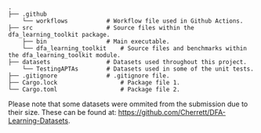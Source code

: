 	.
	├── .github
		└── workflows			# Workflow file used in Github Actions.
	├── src        				# Source files within the dfa_learning_toolkit package.
		├── bin      			# Main executable.
		└── dfa_learning_toolkit	# Source files and benchmarks within the dfa_learning_toolkit module.
	├── datasets    			# Datasets used throughout this project.
		└── TestingAPTAs		# Datasets used in some of the unit tests. 
	├── .gitignore				# .gitignore file.
	├── Cargo.lock      			# Package file 1.
	└── Cargo.toml      			# Package file 2.

Please note that some datasets were ommited from the submission due to their size.
These can be found at: https://github.com/Cherrett/DFA-Learning-Datasets.
